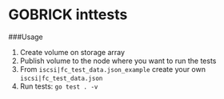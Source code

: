# GOBRICK inttests

###Usage

1. Create volume on storage array
2. Publish volume to the node where you want to run the tests
3. From `iscsi|fc_test_data.json_example` create your own `iscsi|fc_test_data.json`
4. Run tests:  `go test . -v`